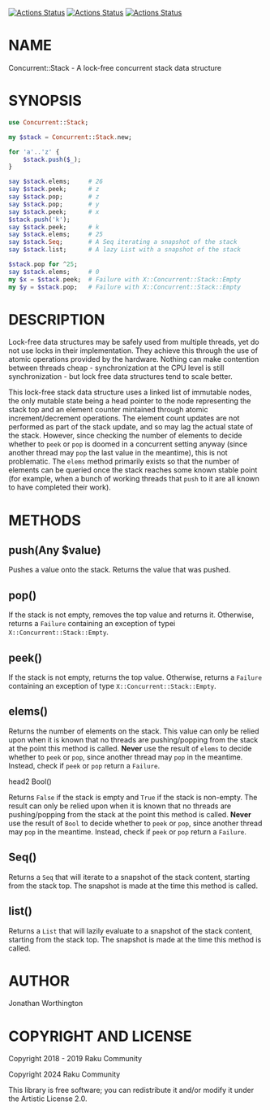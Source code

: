 [![Actions Status](https://github.com/raku-community-modules/Concurrent-Stack/actions/workflows/linux.yml/badge.svg)](https://github.com/raku-community-modules/Concurrent-Stack/actions) [![Actions Status](https://github.com/raku-community-modules/Concurrent-Stack/actions/workflows/macos.yml/badge.svg)](https://github.com/raku-community-modules/Concurrent-Stack/actions) [![Actions Status](https://github.com/raku-community-modules/Concurrent-Stack/actions/workflows/windows.yml/badge.svg)](https://github.com/raku-community-modules/Concurrent-Stack/actions)

NAME
====

Concurrent::Stack - A lock-free concurrent stack data structure

SYNOPSIS
========

```raku
use Concurrent::Stack;

my $stack = Concurrent::Stack.new;

for 'a'..'z' {
    $stack.push($_);
}

say $stack.elems;     # 26
say $stack.peek;      # z
say $stack.pop;       # z
say $stack.pop;       # y
say $stack.peek;      # x
$stack.push('k');
say $stack.peek;      # k
say $stack.elems;     # 25
say $stack.Seq;       # A Seq iterating a snapshot of the stack
say $stack.list;      # A lazy List with a snapshot of the stack

$stack.pop for ^25;
say $stack.elems;     # 0
my $x = $stack.peek;  # Failure with X::Concurrent::Stack::Empty 
my $y = $stack.pop;   # Failure with X::Concurrent::Stack::Empty
```

DESCRIPTION
===========

Lock-free data structures may be safely used from multiple threads, yet do not use locks in their implementation. They achieve this through the use of atomic operations provided by the hardware. Nothing can make contention between threads cheap - synchronization at the CPU level is still synchronization - but lock free data structures tend to scale better.

This lock-free stack data structure uses a linked list of immutable nodes, the only mutable state being a head pointer to the node representing the stack top and an element counter mintained through atomic increment/decrement operations. The element count updates are not performed as part of the stack update, and so may lag the actual state of the stack. However, since checking the number of elements to decide whether to `peek` or `pop` is doomed in a concurrent setting anyway (since another thread may `pop` the last value in the meantime), this is not problematic. The `elems` method primarily exists so that the number of elements can be queried once the stack reaches some known stable point (for example, when a bunch of working threads that `push` to it are all known to have completed their work).

METHODS
=======

push(Any $value)
----------------

Pushes a value onto the stack. Returns the value that was pushed.

pop()
-----

If the stack is not empty, removes the top value and returns it. Otherwise, returns a `Failure` containing an exception of typei `X::Concurrent::Stack::Empty`.

peek()
------

If the stack is not empty, returns the top value. Otherwise, returns a `Failure` containing an exception of type `X::Concurrent::Stack::Empty`.

elems()
-------

Returns the number of elements on the stack. This value can only be relied upon when it is known that no threads are pushing/popping from the stack at the point this method is called. **Never** use the result of `elems` to decide whether to `peek` or `pop`, since another thread may `pop` in the meantime. Instead, check if `peek` or `pop` return a `Failure`.

head2 Bool()

Returns `False` if the stack is empty and `True` if the stack is non-empty. The result can only be relied upon when it is known that no threads are pushing/popping from the stack at the point this method is called. **Never** use the result of `Bool` to decide whether to `peek` or `pop`, since another thread may `pop` in the meantime. Instead, check if `peek` or `pop` return a `Failure`.

Seq()
-----

Returns a `Seq` that will iterate to a snapshot of the stack content, starting from the stack top. The snapshot is made at the time this method is called.

list()
------

Returns a `List` that will lazily evaluate to a snapshot of the stack content, starting from the stack top. The snapshot is made at the time this method is called.

AUTHOR
======

Jonathan Worthington

COPYRIGHT AND LICENSE
=====================

Copyright 2018 - 2019 Raku Community

Copyright 2024 Raku Community

This library is free software; you can redistribute it and/or modify it under the Artistic License 2.0.

